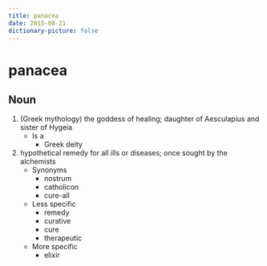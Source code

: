 ```yaml
---
title: panacea
date: 2015-08-21
dictionary-picture: false
---
```


# panacea


## Noun

1. (Greek mythology) the goddess of healing; daughter of Aesculapius and sister of Hygeia
	- Is a
		- Greek deity
2. hypothetical remedy for all ills or diseases; once sought by the alchemists
	- Synonyms
		- nostrum
		- catholicon
		- cure-all
	- Less specific
		- remedy
		- curative
		- cure
		- therapeutic
	- More specific
		- elixir
